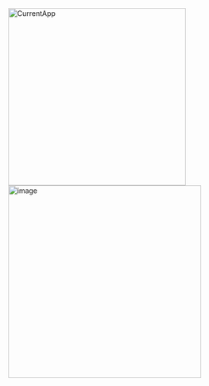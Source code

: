 <img width="357" alt="CurrentApp" src="https://github.com/user-attachments/assets/e687453e-4235-438d-b43c-ac666f292b07">
<img width="388" alt="image" src="https://github.com/user-attachments/assets/14802a4d-c6e1-4939-925c-59b16a854712">
